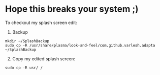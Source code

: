 # Hope this breaks your system ;)

To checkout my splash screen edit:  
1) Backup

```
mkdir ~/SplashBackup
sudo cp -R /usr/share/plasma/look-and-feel/com.github.varlesh.adapta ~/SplashBackup
```
2) Copy my edited splash screen:

```
sudo cp -R usr/ /
```
